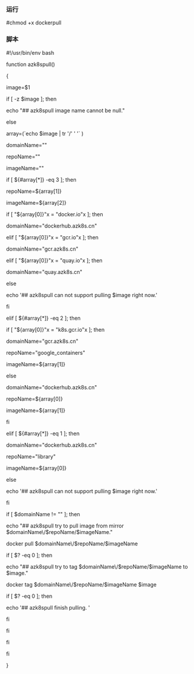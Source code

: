 ### 运行

\#chmod +x dockerpull

### 脚本

\#!\/usr\/bin\/env bash

function azk8spull\(\)

{

 image=$1

 if \[ -z $image \]; then

 echo "\#\# azk8spull image name cannot be null."

 else

 array=\(\`echo $image \| tr '\/' ' '\` \)

 domainName=""

 repoName=""

 imageName=""

 if \[ ${\#array\[\*\]} -eq 3 \]; then

 repoName=${array\[1\]}

 imageName=${array\[2\]}

 if \[ "${array\[0\]}"x = "docker.io"x \]; then

 domainName="dockerhub.azk8s.cn"

 elif \[ "${array\[0\]}"x = "gcr.io"x \]; then

 domainName="gcr.azk8s.cn"

 elif \[ "${array\[0\]}"x = "quay.io"x \]; then

 domainName="quay.azk8s.cn"

 else

 echo '\#\# azk8spull can not support pulling $image right now.'

 fi

 elif \[ ${\#array\[\*\]} -eq 2 \]; then

 if \[ "${array\[0\]}"x = "k8s.gcr.io"x \]; then

 domainName="gcr.azk8s.cn"

 repoName="google\_containers"

 imageName=${array\[1\]}

 else

 domainName="dockerhub.azk8s.cn"

 repoName=${array\[0\]}

 imageName=${array\[1\]}

 fi

 elif \[ ${\#array\[\*\]} -eq 1 \]; then

 domainName="dockerhub.azk8s.cn"

 repoName="library"

 imageName=${array\[0\]}

 else

 echo '\#\# azk8spull can not support pulling $image right now.'

 fi

 if \[ $domainName != "" \]; then

 echo "\#\# azk8spull try to pull image from mirror $domainName\/$repoName\/$imageName."

 docker pull $domainName\/$repoName\/$imageName

 if \[ $? -eq 0 \]; then

 echo "\#\# azk8spull try to tag $domainName\/$repoName\/$imageName to $image."

 docker tag $domainName\/$repoName\/$imageName $image

 if \[ $? -eq 0 \]; then

 echo '\#\# azk8spull finish pulling. '

 fi

 fi

 fi

 fi

}

